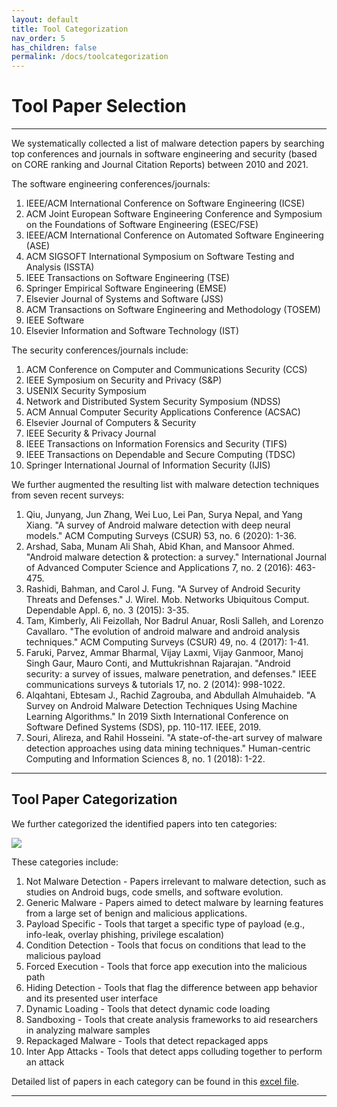 ```yaml
---
layout: default
title: Tool Categorization
nav_order: 5
has_children: false
permalink: /docs/toolcategorization
---
```

# Tool Paper Selection
---

We systematically collected a list of malware detection papers by searching top conferences and journals in software engineering and security (based on CORE ranking and Journal Citation Reports) between 2010 and 2021.

The software engineering conferences/journals:

1. IEEE/ACM International Conference on Software Engineering (ICSE)
2. ACM Joint European Software Engineering Conference and Symposium on the Foundations of Software Engineering (ESEC/FSE)
3. IEEE/ACM International Conference on Automated Software Engineering (ASE)
4. ACM SIGSOFT International Symposium on Software Testing and Analysis (ISSTA)
5. IEEE Transactions on Software Engineering (TSE)
6. Springer Empirical Software Engineering (EMSE)
7. Elsevier Journal of Systems and Software (JSS)
8. ACM Transactions on Software Engineering and Methodology (TOSEM)
9. IEEE Software
10. Elsevier Information and Software Technology (IST)

The security conferences/journals include:

1. ACM Conference on Computer and Communications Security (CCS)
2. IEEE Symposium on Security and Privacy (S&P)
3. USENIX Security Symposium
4. Network and Distributed System Security Symposium (NDSS)
5. ACM Annual Computer Security Applications Conference (ACSAC)
6. Elsevier Journal of Computers & Security
7. IEEE Security & Privacy Journal
8. IEEE Transactions on Information Forensics and Security (TIFS)
9. IEEE Transactions on Dependable and Secure Computing (TDSC)
10. Springer International Journal of Information Security (IJIS)

We further augmented the resulting list with malware detection techniques from seven recent surveys:

1. Qiu, Junyang, Jun Zhang, Wei Luo, Lei Pan, Surya Nepal, and Yang Xiang. "A survey of Android malware detection with deep neural models." ACM Computing Surveys (CSUR) 53, no. 6 (2020): 1-36.
2. Arshad, Saba, Munam Ali Shah, Abid Khan, and Mansoor Ahmed. "Android malware detection & protection: a survey." International Journal of Advanced Computer Science and Applications 7, no. 2 (2016): 463-475.
3. Rashidi, Bahman, and Carol J. Fung. "A Survey of Android Security Threats and Defenses." J. Wirel. Mob. Networks Ubiquitous Comput. Dependable Appl. 6, no. 3 (2015): 3-35.
4. Tam, Kimberly, Ali Feizollah, Nor Badrul Anuar, Rosli Salleh, and Lorenzo Cavallaro. "The evolution of android malware and android analysis techniques." ACM Computing Surveys (CSUR) 49, no. 4 (2017): 1-41.
5. Faruki, Parvez, Ammar Bharmal, Vijay Laxmi, Vijay Ganmoor, Manoj Singh Gaur, Mauro Conti, and Muttukrishnan Rajarajan. "Android security: a survey of issues, malware penetration, and defenses." IEEE communications surveys & tutorials 17, no. 2 (2014): 998-1022.
6. Alqahtani, Ebtesam J., Rachid Zagrouba, and Abdullah Almuhaideb. "A Survey on Android Malware Detection Techniques Using Machine Learning Algorithms." In 2019 Sixth International Conference on Software Defined Systems (SDS), pp. 110-117. IEEE, 2019.
7. Souri, Alireza, and Rahil Hosseini. "A state-of-the-art survey of malware detection approaches using data mining techniques." Human-centric Computing and Information Sciences 8, no. 1 (2018): 1-22.

---

## Tool Paper Categorization

We further categorized the identified papers into ten categories:

![](../img/tools_mind_map.PNG)

These categories include:

1. Not Malware Detection - Papers irrelevant to malware detection, such as studies on Android bugs, code smells, and software evolution.
2. Generic Malware - Papers aimed to detect malware by learning features from a large set of benign and malicious applications.
3. Payload Specific - Tools that target a specific type of payload (e.g., info-leak, overlay phishing, privilege escalation)
4. Condition Detection - Tools that focus on conditions that lead to the malicious payload
5. Forced Execution - Tools that force app execution into the malicious path
6. Hiding Detection - Tools that flag the difference between app behavior and its presented user interface
7. Dynamic Loading - Tools that detect dynamic code loading
8. Sandboxing - Tools that create analysis frameworks to aid researchers in analyzing malware samples
9. Repackaged Malware - Tools that detect repackaged apps
10. Inter App Attacks - Tools that detect apps colluding together to perform an attack

Detailed list of papers in each category can be found in this [excel file](../../../assets/data/excelsheets/Tools.xlsx).

---
